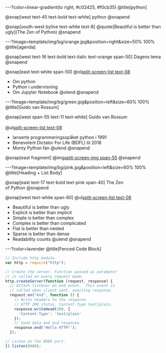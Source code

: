 ---?color=linear-gradient(to right, #c02425, #f0cb35)
@title[python]


@snap[west text-45 text-bold text-white]
python
@snapend

@snap[south-west byline text-white text-8]
@quote[Beautiful is better than ugly](The Zen of Python)
@snapend

---?image=template/img/bg/orange.jpg&position=right&size=50% 100%
@title[agenda]

@snap[west text-16 text-bold text-italic text-orange span-50]
Dagens tema
@snapend

@snap[east text-white span-50]
@ol[split-screen-list text-08](false)
- Om python
- Python i undervisning
- Om Jupyter Notebook
@olend
@snapend

---?image=template/img/bg/green.jpg&position=left&size=60% 100%
@title[Guido van Rossum]

@snap[west span-55 text-11 text-white]
Guido van Rossum<br><br>
@ul[split-screen-list text-08](false)
- lanserte programmeringsspåket python i 1991
- Benevolent Dictator For Life (BDFL)  til 2018
- Monty Python fan
@ulend
@snapend

@snap[east fragment]
@img[split-screen-img span-55](template/img/developer.jpg)
@snapend


---?image=template/img/bg/pink.jpg&position=left&size=60% 100%
@title[Heading + List Body]

@snap[east text-17 text-bold text-pink span-40]
The Zen<br>of Python
@snapend

@snap[west text-white span-60]
@ul[split-screen-list text-08](false)
- Beautiful is better than ugly
- Explicit is better than implicit
- Simple is better than complex
- Complex is better than complicated
- Flat is better than nested
- Sparse is better than dense
- Readability counts
@ulend
@snapend

---?color=lavender
@title[Fenced Code Block]

```javascript
// Include http module.
var http = require("http");

// Create the server. Function passed as parameter
// is called on every request made.
http.createServer(function (request, response) {
  // Attach listener on end event.  This event is
  // called when client sent, awaiting response.
  request.on("end", function () {
    // Write headers to the response.
    // HTTP 200 status, Content-Type text/plain.
    response.writeHead(200, {
      'Content-Type': 'text/plain'
    });
    // Send data and end response.
    response.end('Hello HTTP!');
  });

// Listen on the 8080 port.
}).listen(8080);
```
